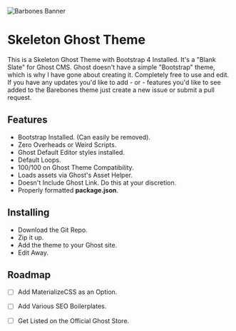 ![Barbones Banner](https://svgshare.com/i/Jfo.svg)


# Skeleton Ghost Theme

This is a Skeleton Ghost Theme with Bootstrap 4 Installed. It's a "Blank Slate" for Ghost CMS. Ghost doesn't have a simple "Bootstrap" theme, which is why I have gone about creating it. Completely free to use and edit. If you have any updates you'd like to add - or - features you'd like to see added to the Barebones theme just create a new issue or submit a pull request.

## Features ##

* Bootstrap Installed. (Can easily be removed).
* Zero Overheads or Weird Scripts.
* Ghost Default Editor styles installed.
* Default Loops.
* 100/100 on Ghost Theme Compatibility.
* Loads assets via Ghost's Asset Helper.
* Doesn't Include Ghost Link. Do this at your discretion.
* Properly formatted **package.json**.

## Installing ##

- Download the Git Repo.
- Zip it up.
- Add the theme to your Ghost site.
- Edit Away.

## Roadmap ##

- [ ] Add MaterializeCSS as an Option.
- [ ] Add Various SEO Boilerplates.
- [ ] Get Listed on the Official Ghost Store.

